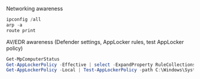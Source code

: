 Networking awareness
```powershell
ipconfig /all
arp -a
route print
```

AV/EDR awareness (Defender settings, AppLocker rules, test AppLocker policy)
```powershell
Get-MpComputerStatus
Get-AppLockerPolicy -Effective | select -ExpandProperty RuleCollections
Get-AppLockerPolicy -Local | Test-AppLockerPolicy -path C:\Windows\System32\cmd.exe -User Everyone
```